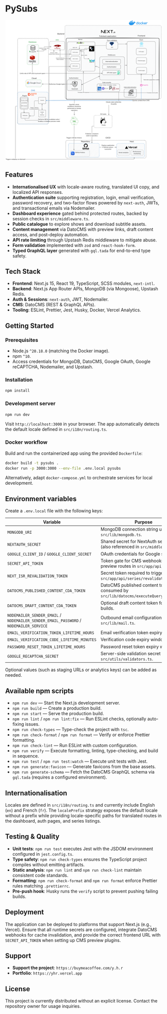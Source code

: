 # PySubs

![Application architecture diagram](/public/architecture.png)


## Features

- **Internationalised UX** with locale-aware routing, translated UI copy, and localized API responses.
- **Authentication suite** supporting registration, login, email verification, password recovery, and two-factor flows powered by `next-auth`, JWTs, and transactional emails via Nodemailer.
- **Dashboard experience** gated behind protected routes, backed by session checks in `src/middleware.ts`.
- **Public catalogue** to explore shows and download subtitle assets.
- **Content management** via DatoCMS with preview links, draft content access, and post-deploy automation.
- **API rate limiting** through Upstash Redis middleware to mitigate abuse.
- **Form validation** implemented with `zod` and `react-hook-form`.
- **Typed GraphQL layer** generated with `gql.tada` for end-to-end type safety.

## Tech Stack

- **Frontend**: Next.js 15, React 19, TypeScript, SCSS modules, `next-intl`.
- **Backend**: Next.js App Router APIs, MongoDB (via Mongoose), Upstash Redis.
- **Auth & Sessions**: `next-auth`, JWT, Nodemailer.
- **CMS**: DatoCMS (REST & GraphQL APIs).
- **Tooling**: ESLint, Prettier, Jest, Husky, Docker, Vercel Analytics.

## Getting Started

### Prerequisites

- Node.js `^20.18.0` (matching the Docker image).
- npm `^10`.
- Access credentials for MongoDB, DatoCMS, Google OAuth, Google reCAPTCHA, Nodemailer, and Upstash.

### Installation

```bash
npm install
```

### Development server

```bash
npm run dev
```

Visit `http://localhost:3000` in your browser. The app automatically detects the default locale defined in `src/i18n/routing.ts`.

### Docker workflow

Build and run the containerized app using the provided `Dockerfile`:

```bash
docker build -t pysubs .
docker run -p 3000:3000 --env-file .env.local pysubs
```

Alternatively, adapt `docker-compose.yml` to orchestrate services for local development.

## Environment variables

Create a `.env.local` file with the following keys:

| Variable                                                                              | Purpose                                                                        |
| ------------------------------------------------------------------------------------- | ------------------------------------------------------------------------------ |
| `MONGODB_URI`                                                                         | MongoDB connection string used by `src/lib/mongodb.ts`.                        |
| `NEXTAUTH_SECRET`                                                                     | Shared secret for NextAuth sessions (also referenced in `src/middleware.ts`).  |
| `GOOGLE_CLIENT_ID` / `GOOGLE_CLIENT_SECRET`                                           | OAuth credentials for Google sign-in.                                          |
| `SECRET_API_TOKEN`                                                                    | Token gate for CMS webhooks and preview routes in `src/app/api/cms/*`.         |
| `NEXT_ISR_REVALIDATION_TOKEN`                                                         | Secret token required to trigger `src/app/api/series/revalidate/route.ts`.     |
| `DATOCMS_PUBLISHED_CONTENT_CDA_TOKEN`                                                 | DatoCMS published content token consumed by `src/lib/datocms/executeQuery.ts`. |
| `DATOCMS_DRAFT_CONTENT_CDA_TOKEN`                                                     | Optional draft content token for preview builds.                               |
| `NODEMAILER_SENDER_EMAIL` / `NODEMAILER_SENDER_EMAIL_PASSWORD` / `NODEMAILER_SERVICE` | Outbound email configuration in `src/lib/mail.ts`.                             |
| `EMAIL_VERIFICATION_TOKEN_LIFETIME_HOURS`                                             | Email verification token expiry window.                                        |
| `EMAIL_VERIFICATION_CODE_LIFETIME_MINUTES`                                            | Verification code expiry window.                                               |
| `PASSWORD_RESET_TOKEN_LIFETIME_HOURS`                                                 | Password reset token expiry window.                                            |
| `GOOGLE_RECAPTCHA_SECRET`                                                             | Server-side validation secret for `src/utils/validators.ts`.                   |

Optional values (such as staging URLs or analytics keys) can be added as needed.

## Available npm scripts

- `npm run dev` — Start the Next.js development server.
- `npm run build` — Create a production build.
- `npm run start` — Serve the production build.
- `npm run lint` / `npm run lint:fix` — Run ESLint checks, optionally auto-fixing issues.
- `npm run check-types` — Type-check the project with `tsc`.
- `npm run check-format` / `npm run format` — Verify or enforce Prettier formatting.
- `npm run check-lint` — Run ESLint with custom configuration.
- `npm run verify` — Execute formatting, linting, type-checking, and build in sequence.
- `npm run test` / `npm run test:watch` — Execute unit tests with Jest.
- `npm run generate:favicon` — Generate favicons from the base assets.
- `npm run generate-schema` — Fetch the DatoCMS GraphQL schema via `gql.tada` (requires a configured environment).

## Internationalisation

Locales are defined in `src/i18n/routing.ts` and currently include English (`en`) and French (`fr`). The `localePrefix` strategy exposes the default locale without a prefix while providing locale-specific paths for translated routes in the dashboard, auth pages, and series listings.

## Testing & Quality

- **Unit tests**: `npm run test` executes Jest with the JSDOM environment configured in `jest.config.ts`.
- **Type safety**: `npm run check-types` ensures the TypeScript project compiles without emitting artifacts.
- **Static analysis**: `npm run lint` and `npm run check-lint` maintain consistent code standards.
- **Formatting**: `npm run check-format` and `npm run format` enforce Prettier rules matching `.prettierrc`.
- **Pre-push hook**: Husky runs the `verify` script to prevent pushing failing builds.

## Deployment

The application can be deployed to platforms that support Next.js (e.g., Vercel). Ensure that all runtime secrets are configured, integrate DatoCMS webhooks for cache invalidation, and provide the correct frontend URL with `SECRET_API_TOKEN` when setting up CMS preview plugins.

## Support

- **Support the project**: `https://buymeacoffee.com/y.h.r`
- **Portfolio**: `https://yhr.vercel.app`

## License

This project is currently distributed without an explicit license. Contact the repository owner for usage inquiries.
